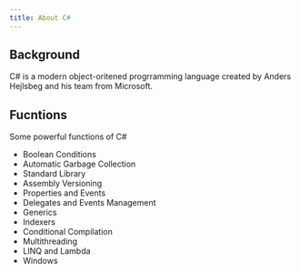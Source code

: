 ```yaml
---
title: About C#
---
```


## Background

C# is a modern object-oritened progrramming language created by Anders Hejlsbeg and his team from Microsoft.

## Fucntions

Some powerful functions of C#

- Boolean Conditions
- Automatic Garbage Collection
- Standard Library
- Assembly Versioning
- Properties and Events
- Delegates and Events Management
- Generics
- Indexers
- Conditional Compilation
- Multithreading
- LINQ and Lambda
- Windows
